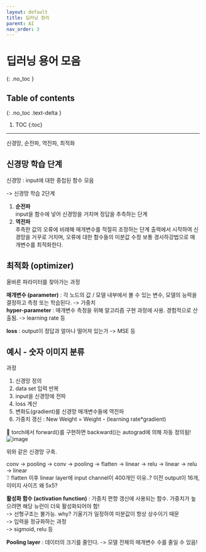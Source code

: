 ```yaml
---
layout: default
title: 딥러닝 정리
parent: AI
nav_order: 3
---
```


# 딥러닝 용어 모음
{: .no_toc }

## Table of contents
{: .no_toc .text-delta }

1. TOC
{:toc}

---

신경망, 순전파, 역전파, 최적화

## 신경망 학습 단계

신경망 : input에 대한 중첩된 함수 모음<br>

-> 신경망 학습 2단계

1. **순전파** <br>
   input을 함수에 넣어 신경망을 거치며 정답을 추측하는 단계  
2. **역전파** <br>
   추측한 값의 오류에 비례해 매개변수를 적절히 조정하는 단계
   출력에서 시작하여 신경망을 거꾸로 거치며, 오류에 대한 함수들의 미분값 수정
   보통 경사하강법으로 매개변수를 최적화한다.

## 최적화 (optimizer)
올바른 파라미터를 찾아가는 과정

**매개변수 (parameter)** : 각 노드의 값 / 모델 내부에서 볼 수 있는 변수, 모델의 능력을 결정하고 측정 또는 학습된다. -> 가중치<br>
**hyper-parameter** : 매개변수 측정을 위해 알고리즘 구현 과정에 사용. 경험적으로 산출됨. -> learning rate 등<br>

**loss** : output이 정답과 얼마나 떨어져 있는가 -> MSE 등


## 예시 - 숫자 이미지 분류

과정
1. 신경망 정의
2. data set 입력 반복
3. input을 신경망에 전파
4. loss 계산
5. 변화도(gradient)를 신경망 매개변수들에 역전파
6. 가중치 갱신 : New Weight = Weight - (learning rate*gradient)

📌 torch에서 forward()를 구현하면 backward()는 autograd에 의해 자동 정의됨!<br>
![image](https://github.com/cheongsan16/cheongsan16.github.io/assets/57765638/dea8027e-39ec-472c-a2e7-a90a6f0eaca2)

위와 같은 신경망 구축.

conv -> pooling -> conv -> pooling -> flatten -> linear -> relu -> linear -> relu -> linear<br>
❔ flatten 이후 linear layer에 input channel이 400개인 이유..? 이전 output이 16개, 이미지 사이즈 왜 5x5?

**활성화 함수 (activation function)** : 가중치 편향 갱신에 사용되는 함수. 가중치가 높으려면 해당 뉴런이 더욱 활성화되어야 함!<br>
-> 선형구조는 불가능. why? 기울기가 일정하여 미분값이 항상 상수이기 때문<br>
-> 입력을 정규화하는 과정<br>
-> sigmoid, relu 등

**Pooling layer** : 데이터의 크기를 줄인다. -> 모델 전체의 매개변수 수를 줄일 수 있음!



